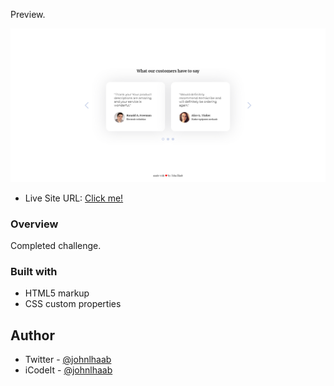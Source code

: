 Preview.

![](/assets/images/screenshot.png)

- Live Site URL: [Click me!](https://johnhaab.github.io/Task-Manager)

### Overview

Completed challenge.

### Built with

- HTML5 markup
- CSS custom properties

## Author

- Twitter - [@johnlhaab](https://www.twitter.com/johnlhaab)
- iCodeIt - [@johnlhaab](https://twitter.com/iCodeThis)
